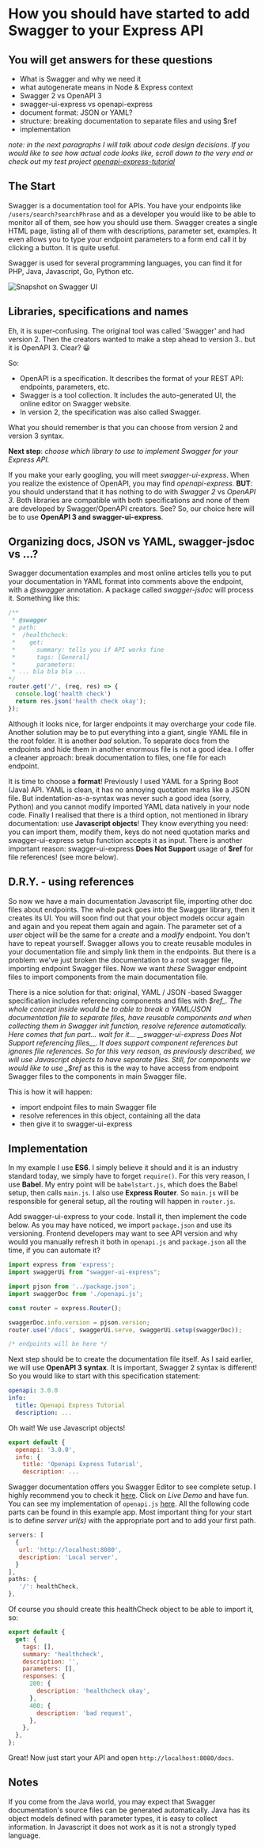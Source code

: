 # How you should have started to add Swagger to your Express API

## You will get answers for these questions

- What is Swagger and why we need it
- what autogenerate means in Node & Express context
- Swagger 2 vs OpenAPI 3
- swagger-ui-express vs openapi-express
- document format: JSON or YAML?
- structure: breaking documentation to separate files and using $ref
- implementation

_note: in the next paragraphs I will talk about code design decisions. If you would like to see how actual code looks like, scroll down to the very end or check out my test project [openapi-express-tutorial](www.gooogle.com)_

## The Start

Swagger is a documentation tool for APIs. You have your endpoints like `/users/search?searchPhrase` and as a developer you would like to be able to monitor all of them, see how you should use them. Swagger creates a single HTML page, listing all of them with descriptions, parameter set, examples. It even allows you to type your endpoint parameters to a form end call it by clicking a button. It is quite useful.

Swagger is used for several programming languages, you can find it for PHP, Java, Javascript, Go, Python etc.

![Snapshot on Swagger UI](swaggerui.PNG)

## Libraries, specifications and names

Eh, it is super-confusing. The original tool was called 'Swagger' and had version 2. Then the creators wanted to make a step ahead to version 3.. but it is OpenAPI 3. Clear? :grinning:

So:

- OpenAPI is a specification. It describes the format of your REST API: endpoints, parameters, etc.
- Swagger is a tool collection. It includes the auto-generated UI, the online editor on Swagger website.
- In version 2, the specification was also called Swagger.

What you should remember is that you can choose from version 2 and version 3 syntax.

__Next step__: _choose which library to use to implement Swagger for your Express API._

If you make your early googling, you will meet _swagger-ui-express_. When you realize the existence of OpenAPI, you may find _openapi-express_. __BUT__: you should understand that it has nothing to do with _Swagger 2_ vs _OpenAPI 3_. Both libraries are compatible with both specifications and none of them are developed by Swagger/OpenAPI creators. See? So, our choice here will be to use __OpenAPI 3 and swagger-ui-express__.

## Organizing docs, JSON vs YAML, swagger-jsdoc vs ...?

Swagger documentation examples and most online articles tells you to put your documentation in YAML format into comments above the endpoint, with a _@swagger_ annotation. A package called _swagger-jsdoc_ will process it. Something like this:

```javascript
/**
 * @swagger
 * path:
 *  /healthcheck:
 *    get:
 *      summary: tells you if API works fine
 *      tags: [General]
 *      parameters:
 * ... bla bla bla ...
*/
router.get('/', (req, res) => {
  console.log('health check')
  return res.json('health check okay');
});
```

Although it looks nice, for larger endpoints it may overcharge your code file. Another solution may be to put everything into a giant, single YAML file in the root folder. It is another _bad_ solution. To separate docs from the endpoints and hide them in another enormous file is not a good idea. I offer a cleaner approach: break documentation to files, one file for each endpoint.

It is time to choose a __format__! Previously I used YAML for a Spring Boot (Java) API. YAML is clean, it has no annoying quotation marks like a JSON file. But indentation-as-a-syntax was never such a good idea (sorry, Python) and you cannot modify imported YAML data natively in your node code. Finally I realised that there is a third option, not mentioned in library documentation: use __Javascript objects__! They know everything you need: you can import them, modify them, keys do not need quotation marks and swagger-ui-express setup function accepts it as input. There is another important reason: swagger-ui-express __Does Not Support__ usage of __$ref__ for file references! (see more below).

## D.R.Y. - using references

So now we have a main documentation Javascript file, importing other doc files about endpoints. The whole pack goes into the Swagger library, then it creates its UI. You will soon find out that your object models occur again and again and you repeat them again and again. The parameter set of a _user_ object will be the same for a _create_ and a _modify_ endpoint.
You don't have to repeat yourself. Swagger allows you to create reusable modules in your documentation file and simply link them in the endpoints. But there is a problem: we've just broken the documentation to a root swagger file, importing endpoint Swagger files. Now we want _these_ Swagger endpoint files to import components from the main documentation file.

There is a nice solution for that: original, YAML / JSON -based Swagger specification includes referencing components and files with _$ref_. The whole concept inside would be to able to break a YAML/JSON documentation file to separate files, have reusable components and when collecting them in Swagger init function, resolve reference automatically. Here comes that fun part... wait for it... __swagger-ui-express Does Not Support referencing files__. It does support component references but ignores file references.
So for this very reason, as previously described, we will use Javascript objects to have separate files. Still, for components we would like to use _$ref_ as this is the way to have access from endpoint Swagger files to the components in main Swagger file.

This is how it will happen:

- import endpoint files to main Swagger file
- resolve references in this object, containing all the data
- then give it to swagger-ui-express

## Implementation

In my example I use __ES6__. I simply believe it should and it is an industry standard today, we simply have to forget `require()`. For this very reason, I use __Babel__. My entry point will be `babelstart.js`, which does the Babel setup, then calls `main.js`. I also use __Express Router__. So `main.js` will be responsible for general setup, all the routing will happen in `router.js`.

Add swagger-ui-express to your code. Install it, then implement the code below. As you may have noticed, we import `package.json` and use its versioning. Frontend developers may want to see API version and why would you manually refresh it both in `openapi.js` and `package.json` all the time, if you can automate it?

``` javascript
import express from 'express';
import swaggerUi from "swagger-ui-express";

import pjson from '../package.json';
import swaggerDoc from './openapi.js';

const router = express.Router();

swaggerDoc.info.version = pjson.version;
router.use('/docs', swaggerUi.serve, swaggerUi.setup(swaggerDoc));

/* endpoints will be here */
```

Next step should be to create the documentation file itself. As I said earlier, we will use __OpenAPI 3 syntax__. It is important, Swagger 2 syntax is different! So you would like to start with this specification statement:

``` YAML
openapi: 3.0.0
info:
  title: Openapi Express Tutorial
  description: ...
```

Oh wait! We use Javascript objects!

``` javascript
export default {
  openapi: '3.0.0',
  info: {
    title: 'Openapi Express Tutorial',
    description: ...
```

Swagger documentation offers you Swagger Editor to see complete setup. I highly recommend you to check it [here](https://swagger.io/tools/swagger-editor/). Click on _Live Demo_ and have fun. You can see my implementation of `openapi.js` [here](github......). All the following code parts can be found in this example app. Most important thing for your start is to define _server url(s)_ with the appropriate port and to add your first path.

``` javascript
servers: [
  {
   url: 'http://localhost:8080',
   description: 'Local server',
  }
],
paths: {
   '/': healthCheck,
},
```

Of course you should create this healthCheck object to be able to import it, so:

``` javascript
export default {
  get: {
    tags: [],
    summary: 'healthcheck',
    description: '',
    parameters: [],
    responses: {
      200: {
        description: 'healthcheck okay',
      },
      400: {
        description: 'bad request',
      },
    },
  },
};
```

Great! Now just start your API and open `http://localhost:8080/docs`.

## Notes

If you come from the Java world, you may expect that Swagger documentation's source files can be generated automatically. Java has its object models defined with parameter types, it is easy to collect information. In Javascript it does not work as it is not a strongly typed language.